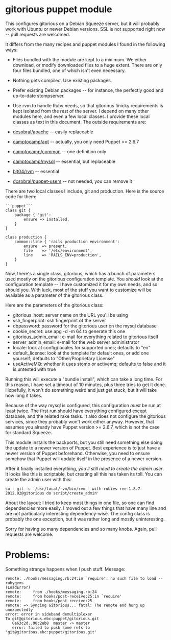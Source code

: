 # gitorious puppet module #

This configures gitorious on a Debian Squeeze server, but it will probably work with Ubuntu
or newer Debian versions. SSL is not supported right now -- pull requests are welcomed.

It differs from the many recipes and puppet modules I found in the following ways:

* Files bundled with the module are kept to a minimum. We either download,
  or modify downloaded files to a huge extent. There are only four files
  bundled, one of which isn't even necessary.
* Nothing gets compiled. Use existing packages.
* Prefer existing Debian packages -- for instance, the perfectly good and
  up-to-date stompserver.
* Use rvm to handle Ruby needs, so that gitorious finicky requirements
  is kept isolated from the rest of the server.
I depend on many other modules here, and even a few local classes. I provide
these local classes as text in this document. The outside requirements are:

* [dcsobral/apache](https://github.com/dcsobral/puppet-apache) -- easily replaceable
* [camptocamp/apt](https://github.com/camptocamp/puppet-apt) -- actually, you only need Puppet >= 2.6.7
* [camptocamp/common](https://github.com/camptocamp/puppet-common) -- one definition only
* [camptocamp/mysql](https://github.com/camptocamp/puppet-mysql) -- essential, but replaceable
* [blt04/rvm](https://github.com/blt04/puppet-rvm) -- essential
* [dcsobral/puppet-users](https://github.com/dcsobral/puppet-users) -- not needed, you can remove it

There are two local classes I include, git and production. Here is the
source code for them:

    ```puppet```
    class git {
        package { 'git':
            ensure => installed,
        }
    }

    class production {
        common::line { 'rails production environment':
            ensure  => present,
            file    => '/etc/environment',
            line    => 'RAILS_ENV=production',
        }
    }

Now, there's a single class, gitorious, which has a bunch of parameters
used mostly on the gitorious configuration template. You *should* look
at the configuration template -- I have customized it for my own needs,
and so should you. With luck, most of the stuff you want to customize
will be available as a parameter of the gitorious class.

Here are the parameters of the gitorious class:

* gitorious_host: server name on the URL you'll be using
* ssh_fingerprint: ssh fingerprint of the server
* dbpassword: password for the gitorious user on the mysql database
* cookie_secret: use apg -d -m 64 to generate this one
* gitorious_admin_email: e-mail for everything related to gitorious itself
* server_admin_email: e-mail for the web server administrator
* locale: look at config/locales for supported ones; defaults to "en"
* default_license: look at the template for default ones, or add one yourself; defaults to "Other/Proprietary License"
* useActiveMQ: whether it uses stomp or activemq; defaults to false and it is untested with true

Running this will execute a "bundle install", which can take a long time.
For this reason, I have set a timeout of 10 minutes, plus three tries to
get it done. Hopefully, it won't do something weird and just get stuck,
but it will take how long it takes.

Because of the way mysql is configured, this configuration *must* be run
at least twice. The first run should have everything configured except
database, and the related rake tasks. It also does not configure
the gitorious services, since they probably won't work either anyway. However,
that assumes you already have Puppet version >= 2.6.7, which is not the
case for standard Squeeze.

This module installs the backports, but you still need something else
doing the update to a newer version of Puppet. Best experience is to
just have a newer version of Puppet beforehand. Otherwise, you need to
ensure somehow that Puppet will update itself in the presence of a newer
version.

After it finally installed everything, *you'll still need to create
the admin user*. It looks like this is scriptable, but creating all
this has taken its toll. You can create the admin user with this:

    su - git -c '/usr/local/rvm/bin/rvm --with-rubies ree-1.8.7-2012.02@gitorious do script/create_admin'

About the layout: I tried to keep most things in one file, so one can
find dependencies more easily. I moved out a few things that have many
line and are not particularly interesting dependency-wise. The config
class is probably the one exception, but it was rather long and mostly
uninteresting.

Sorry for having so many dependencies and so many knobs. Again, pull requests are welcome.

# Problems: #

Something strange happens when I push stuff. Message:

    remote: ./hooks/messaging.rb:24:in `require': no such file to load -- rubygems
    (LoadError)
    remote: 	from ./hooks/messaging.rb:24
    remote: 	from hooks/post-receive:25:in `require'
    remote: 	from hooks/post-receive:25
    remote: => Syncing Gitorious... fatal: The remote end hung up unexpectedly
    error: error in sideband demultiplexer
    To git@gitorious.ebc:puppet/gitorious.git
       0a63c2d..90c2eb8  master -> master
       error: failed to push some refs to 'git@gitorious.ebc:puppet/gitorious.git'



